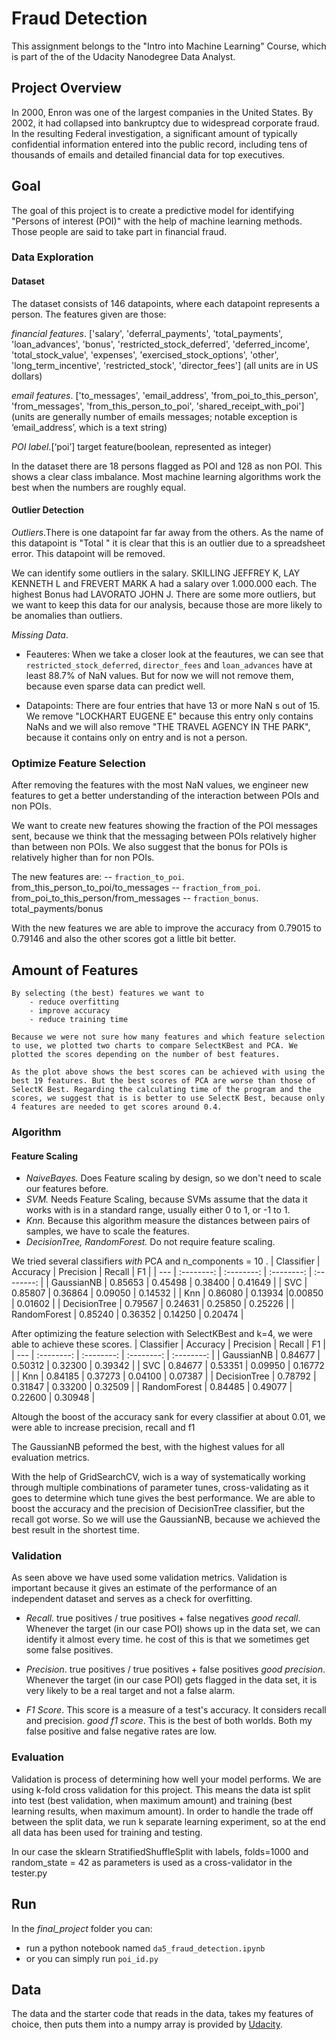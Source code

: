 # Fraud Detection
 This assignment belongs to the "Intro into Machine Learning" Course, which is part of the of the Udacity Nanodegree Data Analyst.

## Project Overview
 In 2000, Enron was one of the largest companies in the United States. By 2002, it had collapsed into bankruptcy due to widespread corporate fraud. In the resulting Federal investigation, a significant amount of typically confidential information entered into the public record, including tens of thousands of emails and detailed financial data for top executives.

## Goal
The goal of this project is to create a predictive model for identifying "Persons of interest (POI)" with the help of machine learning methods. Those people are said to take part in financial fraud.
 
### Data Exploration
#### Dataset
The dataset consists of 146 datapoints, where each datapoint represents a person. The features given are those:

*financial features*. ['salary', 'deferral_payments', 'total_payments', 'loan_advances', 'bonus', 'restricted_stock_deferred', 'deferred_income', 'total_stock_value', 'expenses', 'exercised_stock_options', 'other', 'long_term_incentive', 'restricted_stock', 'director_fees'] (all units are in US dollars)

*email features*. ['to_messages', 'email_address', 'from_poi_to_this_person', 'from_messages', 'from_this_person_to_poi', 'shared_receipt_with_poi'] (units are generally number of emails messages; notable exception is ‘email_address’, which is a text string)

*POI label*.[‘poi’] target feature(boolean, represented as integer)

In the dataset there are 18 persons flagged as POI and 128 as non POI. This shows a clear class imbalance. Most machine learning algorithms work the best when the numbers are roughly equal.

#### Outlier Detection
*Outliers*.There is one datapoint far far away from the others. As the name of this datapoint is "Total " it is clear that this is an outlier due to a spreadsheet error.  This datapoint will be removed.

We can identify some outliers in the salary. SKILLING JEFFREY K, LAY KENNETH L and FREVERT MARK A had a salary over 1.000.000 each. The highest Bonus had LAVORATO JOHN J. There are some more outliers, but we want to keep this data for our analysis, because those are more likely to be anomalies than outliers.

*Missing Data*.
- Feauteres: When we take a closer look at the feautures, we can see that 
`restricted_stock_deferred`, `director_fees` and `loan_advances` have at least 88.7% of NaN values. But for now we will not remove them, because even sparse data can predict well.

- Datapoints:
There are four entries that have 13 or more NaN s out of 15. We remove "LOCKHART EUGENE E" because this entry only contains NaNs and we will also remove "THE TRAVEL AGENCY IN THE PARK", because it contains only on entry and is not a person.

### Optimize Feature Selection

After removing the features with the most NaN values, we engineer new features to get a better understanding of the interaction between POIs and non POIs.

We want to create new features showing the fraction of the POI messages sent, because we think that the messaging between POIs relatively higher than between non POIs. We also suggest that the bonus for POIs is relatively higher than for non POIs.

The new features are:
-- `fraction_to_poi`. from_this_person_to_poi/to_messages
-- `fraction_from_poi`. from_poi_to_this_person/from_messages
-- `fraction_bonus`. total_payments/bonus

With the new features we are able to improve the accuracy from 0.79015 to 0.79146 and also the other scores got a little bit better.

## Amount of Features

    By selecting (the best) features we want to 
        - reduce overfitting
        - improve accuracy
        - reduce training time

    Because we were not sure how many features and which feature selection to use, we plotted two charts to compare SelectKBest and PCA. We plotted the scores depending on the number of best features.

    As the plot above shows the best scores can be achieved with using the best 19 features. But the best scores of PCA are worse than those of SelectK Best. Regarding the calculating time of the program and the scores, we suggest that is is better to use SelectK Best, because only 4 features are needed to get scores around 0.4.



### Algorithm

#### Feature Scaling

- *NaiveBayes.* Does Feature scaling by design, so we don't need to scale our features before.
- *SVM.* Needs Feature Scaling, because SVMs assume that the data it works with is in a standard range, usually either 0 to 1, or -1 to 1.
- *Knn.* Because this algorithm measure the distances between pairs of samples, we have to scale the features.
- *DecisionTree, RandomForest.* Do not require feature scaling.

We tried several classifiers _with_ PCA and n_components = 10 .
| Classifier | Accuracy | Precision  | Recall  | F1  |
| --- | :--------: | :--------: | :--------: | :--------: |
| GaussianNB | 0.85653 | 0.45498 | 0.38400 | 0.41649 |
| SVC | 0.85807 | 0.36864 | 0.09050 | 0.14532 |
| Knn | 0.86080 | 0.13934 |0.00850 | 0.01602 |
| DecisionTree | 0.79567 | 0.24631 | 0.25850 | 0.25226 |
| RandomForest | 0.85240 | 0.36352 | 0.14250 | 0.20474 |

After optimizing the feature selection with SelectKBest and k=4, we were able to achieve these scores.
| Classifier | Accuracy | Precision  | Recall  | F1  |
| --- | :--------: | :--------: | :--------: | :--------: |
| GaussianNB | 0.84677 | 0.50312 | 0.32300 | 0.39342 |
| SVC | 0.84677 | 0.53351 | 0.09950 | 0.16772 |
| Knn | 0.84185 | 0.37273 | 0.04100 | 0.07387 |
| DecisionTree | 0.78792 | 0.31847 | 0.33200 | 0.32509 |
| RandomForest | 0.84485 | 0.49077 | 0.22600 | 0.30948 |

Altough the boost of the accuracy sank for every classifier at about 0.01, we were able to increase precision, recall and f1

The GaussianNB peformed the best, with the highest values for all evaluation metrics.

With the help of GridSearchCV, wich is a way of systematically working through multiple combinations of parameter tunes, cross-validating as it goes to determine which tune gives the best performance. We are able to boost the accuracy and the precision of DecisionTree classifier, but the recall got worse. 
So we will use the GaussianNB, because we achieved the best result in the shortest time.

### Validation

As seen above we have used some validation metrics.
Validation is important because it gives an estimate of the performance of an independent dataset and serves as a check for overfitting.

- *Recall*.
true positives / true positives + false negatives
_good recall_. Whenever the target (in our case POI) shows up in the data set, we can identify it almost every time. he cost of this is that we sometimes get some false positives.
 
- *Precision*. 
true positives / true positives + false positives
_good precision_. Whenever the target (in our case POI) gets flagged in the data set, it is very likely to be a real target and not a false alarm.  

- *F1 Score*.
This score is a measure of a test's accuracy. It considers recall and precision.
_good f1 score_. This is the best of both worlds. Both my false positive and false negative rates are low.

### Evaluation

Validation is process of determining how well your model performs. We are using k-fold cross validation for this project. This means the data ist split into test (best validation, when maximum amount) and training (best learning results, when maximum amount). In order to handle the trade off between the split data, we run k separate learning experiment, so at the end all data has been used for training and testing.

In our case the  sklearn StratifiedShuffleSplit with labels, folds=1000 and random_state = 42 as parameters is used as a cross-validator in the tester.py

## Run
In the _final_project_ folder you can:
 - run a python notebook named `da5_fraud_detection.ipynb`
 - or you can simply run `poi_id.py`

## Data
 The data and the starter code that reads in the data, takes my features of choice, then puts them into a numpy array is provided by [Udacity](https://github.com/udacity/ud120-projects).
